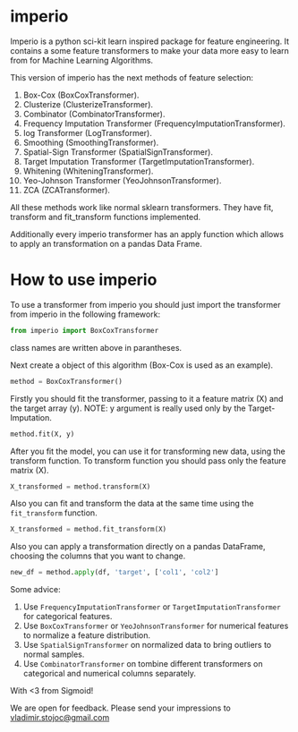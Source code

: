# imperio

Imperio is a python sci-kit learn inspired package for feature engineering. It contains a some feature transformers to make your data more easy to learn from for Machine Learning Algorithms.

This version of imperio has the next methods of feature selection:
1. Box-Cox (BoxCoxTransformer).
2. Clusterize (ClusterizeTransformer).
3. Combinator (CombinatorTransformer).
4. Frequency Imputation Transformer (FrequencyImputationTransformer).
5. log Transformer (LogTransformer).
6. Smoothing (SmoothingTransformer).
7. Spatial-Sign Transformer (SpatialSignTransformer).
8. Target Imputation Transformer (TargetImputationTransformer).
9. Whitening (WhiteningTransformer).
10. Yeo-Johnson Transformer (YeoJohnsonTransformer).
11. ZCA (ZCATransformer).

All these methods work like normal sklearn transformers. They have fit, transform and fit_transform functions implemented.

Additionally every imperio transformer has an apply function which allows to apply an transformation on a pandas Data Frame.

# How to use imperio

To use a transformer from imperio you should just import the transformer from imperio in the following framework:
```python
from imperio import BoxCoxTransformer
```

class names are written above in parantheses.

Next create a object of this algorithm (Box-Cox is used as an example).

```python
method = BoxCoxTransformer()
```

Firstly you should fit the transformer, passing to it a feature matrix (X) and the target array (y).
NOTE: y argument is really used only by the Target-Imputation.

```python
method.fit(X, y)
```

After you fit the model, you can use it for transforming new data, using the transform function. To transform function you should pass only the feature matrix (X).

```python
X_transformed = method.transform(X)
```

Also you can fit and transform the data at the same time using the `fit_transform` function.

```python
X_transformed = method.fit_transform(X)
```

Also you can apply a transformation directly on a pandas DataFrame, choosing the columns that you want to change.

```python
new_df = method.apply(df, 'target', ['col1', 'col2']
```

Some advice:
1. Use `FrequencyImputationTransformer` or `TargetImputationTransformer` for categorical features.
2. Use `BoxCoxTransformer` or `YeoJohnsonTransformer` for numerical features to normalize a feature distribution.
3. Use `SpatialSignTransformer` on normalized data to bring outliers to normal samples.
4. Use `CombinatorTransformer` on tombine different transformers on categorical and numerical columns separately.

With <3 from Sigmoid!

We are open for feedback. Please send your impressions to vladimir.stojoc@gmail.com
